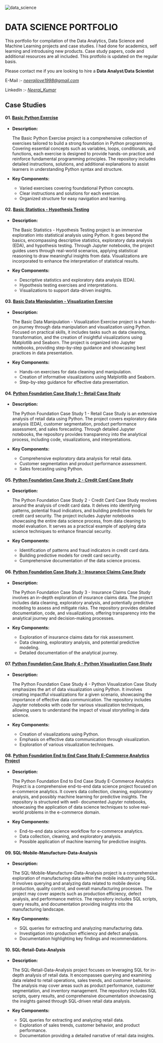 ![data_science](https://github.com/neerajlove1998/DATA_SCIENCE_PORTFOLIO/assets/67648649/87c520c9-1eb7-4b6e-b1e7-eeb0222338b0)

# DATA SCIENCE PORTFOLIO
This portfolio for compilation of the Data Analytics, Data Science and Machine Learning projects and case studies. I had done for academics, self learning and introdusing new products. Case study papers, code and additional resources are all included. This protfolio is updated on the regular basis.

Please contact me if you are looking to hire a **Data Analyst**/**Data Scientist**

E-Mail :- *neerajlove1998@gmail.com*

LinkedIn :- *[Neeraj_Kumar](https://www.linkedin.com/in/neeraj-kumar-026324148/)*


## **Case Studies**

#### 01. [Basic Python Exercise](https://github.com/neerajlove1998/DATA_SCIENCE_PORTFOLIO/tree/main/Basic%20Python%20Exercise)

* __Description:__ 

     The Basic Python Exercise project is a comprehensive collection of exercises tailored to build a strong foundation in Python programming. Covering essential        concepts such as variables, loops, conditionals, and functions, each exercise is designed to provide hands-on practice and reinforce fundamental programming        principles. The repository includes detailed instructions, solutions, and additional explanations to assist learners in understanding Python syntax and             structure.

* __Key Components:__

     - Varied exercises covering foundational Python concepts.
     - Clear instructions and solutions for each exercise.
     - Organized structure for easy navigation and learning.

#### 02. [Basic Statistics - Hypothesis Testing](https://github.com/neerajlove1998/DATA_SCIENCE_PORTFOLIO/tree/main/Basic%20Statistics%20-%20Hypothesis%20Testing)

* __Description:__

     The Basic Statistics - Hypothesis Testing project is an immersive exploration into statistical analysis using Python. It goes beyond the basics, encompassing       descriptive statistics, exploratory data analysis (EDA), and hypothesis testing. Through Jupyter notebooks, the project guides users through real-world             scenarios, applying statistical reasoning to draw meaningful insights from data. Visualizations are incorporated to enhance the interpretation of statistical       results.

* __Key Components:__    

    - Descriptive statistics and exploratory data analysis (EDA).
    - Hypothesis testing exercises and interpretations.
    - Visualizations to support data-driven insights.

#### 03. [Basic Data Manipulation - Visualization Exercise](https://github.com/neerajlove1998/DATA_SCIENCE_PORTFOLIO/tree/main/Basic%20Data%20Manipulation%20-%20Visualization%20Exercise)

* __Description:__
  
     The Basic Data Manipulation - Visualization Exercise project is a hands-on journey through data manipulation and visualization using Python. Focused on             practical skills, it includes tasks such as data cleaning, transformation, and the creation of insightful visualizations using Matplotlib and Seaborn. The          project is organized into Jupyter notebooks, providing step-by-step guidance and showcasing best practices in data presentation.

* __Key Components:__

   - Hands-on exercises for data cleaning and manipulation.
   - Creation of informative visualizations using Matplotlib and Seaborn.
   - Step-by-step guidance for effective data presentation.

#### 04. [Python Foundation Case Study 1 - Retail Case Study](https://github.com/neerajlove1998/DATA_SCIENCE_PORTFOLIO/tree/main/Python%20Foundation%20Case%20Study%201%20-%20Retail%20Case%20Study)

* __Description:__
  
    The Python Foundation Case Study 1 - Retail Case Study is an extensive analysis of retail data using Python. The project covers exploratory data analysis           (EDA), customer segmentation, product performance assessment, and sales forecasting. Through detailed Jupyter notebooks, the repository provides                    transparency into the analytical process, including code, visualizations, and interpretations.

* __Key Components:__

    - Comprehensive exploratory data analysis for retail data.
    - Customer segmentation and product performance assessment.
    - Sales forecasting using Python.

#### 05. [Python Foundation Case Study 2 - Credit Card Case Study](https://github.com/neerajlove1998/DATA_SCIENCE_PORTFOLIO/tree/main/Python%20Foundation%20Case%20Study%202%20-%20Credit%20Card%20Case%20Study)

* __Description:__
  
     The Python Foundation Case Study 2 - Credit Card Case Study revolves around the analysis of credit card data. It delves into identifying patterns, potential        fraud indicators, and building predictive models for credit card security. The project includes Jupyter notebooks showcasing the entire data science process,       from data cleaning to model evaluation. It serves as a practical example of applying data science techniques to enhance financial security.

* __Key Components:__

     - Identification of patterns and fraud indicators in credit card data.
     - Building predictive models for credit card security.
     - Comprehensive documentation of the data science process.

#### 06. [Python Foundation Case Study 3 - Insurance Claims Case Study](https://github.com/neerajlove1998/DATA_SCIENCE_PORTFOLIO/tree/main/Python%20Foundation%20Case%20Study%203%20-%20Insurance%20Claims%20Case%20Study)

* __Description:__
  
     The Python Foundation Case Study 3 - Insurance Claims Case Study involves an in-depth exploration of insurance claims data. The project includes data               cleaning, exploratory analysis, and potentially predictive modeling to assess and mitigate risks. The repository provides detailed documentation, code, and         visualizations, offering transparency into the analytical journey and decision-making processes.

* __Key Components:__

     - Exploration of insurance claims data for risk assessment.
     - Data cleaning, exploratory analysis, and potential predictive modeling.
     - Detailed documentation of the analytical journey.

#### 07. [Python Foundation Case Study 4 - Python Visualization Case Study](https://github.com/neerajlove1998/DATA_SCIENCE_PORTFOLIO/tree/main/Python%20Foundation%20Case%20Study%204%20-%20Python%20Visualization%20Case%20Study)

* __Description:__
  
     The Python Foundation Case Study 4 - Python Visualization Case Study emphasizes the art of data visualization using Python. It involves creating impactful         visualizations for a given scenario, showcasing the importance of effective data communication. The repository includes Jupyter notebooks with code for            various visualization techniques, allowing users to understand the impact of visual storytelling in data science.

* __Key Components:__

     - Creation of visualizations using Python.
     - Emphasis on effective data communication through visualization.
     - Exploration of various visualization techniques.

#### 08. [Python Foundation End to End Case Study E-Commerce Analytics Project](https://github.com/neerajlove1998/DATA_SCIENCE_PORTFOLIO/tree/main/Python%20Foundation%20End%20to%20End%20Case%20Study%20E-Commerce%20Analytics%20Project)

* __Description:__
  
     The Python Foundation End to End Case Study E-Commerce Analytics Project is a comprehensive end-to-end data science project focused on e-commerce analytics.       It covers data collection, cleaning, exploratory analysis, and possibly machine learning for predictive insights. The repository is structured with well-          documented Jupyter notebooks, showcasing the application of data science techniques to solve real-world problems in the e-commerce domain.

* __Key Components:__

     - End-to-end data science workflow for e-commerce analytics.
     - Data collection, cleaning, and exploratory analysis.
     - Possible application of machine learning for predictive insights.

 #### 09. SQL-Mobile-Manufacture-Data-Analysis

* __Description:__
  
     The SQL-Mobile-Manufacture-Data-Analysis project is a comprehensive exploration of manufacturing data within the mobile industry using SQL. It involves            querying and analyzing data related to mobile device production, quality control, and overall manufacturing processes. The project may cover aspects such as       production efficiency, defect analysis, and performance metrics. The repository includes SQL scripts, query results, and documentation providing insights          into the manufacturing landscape.

* __Key Components:__

     - SQL queries for extracting and analyzing manufacturing data.
     - Investigation into production efficiency and defect analysis.
     - Documentation highlighting key findings and recommendations.
 
 #### 10. SQL-Retail-Data-Analysis

* __Description:__
  
     The SQL-Retail-Data-Analysis project focuses on leveraging SQL for in-depth analysis of retail data. It encompasses querying and examining data related to         retail operations, sales trends, and customer behavior. The analysis may cover areas such as product performance, customer segmentation, and inventory             management. The repository includes SQL scripts, query results, and comprehensive documentation showcasing the insights gained through SQL-driven retail data      analysis.

* __Key Components:__

     - SQL queries for extracting and analyzing retail data.
     - Exploration of sales trends, customer behavior, and product performance.
     - Documentation providing a detailed narrative of retail data insights.
